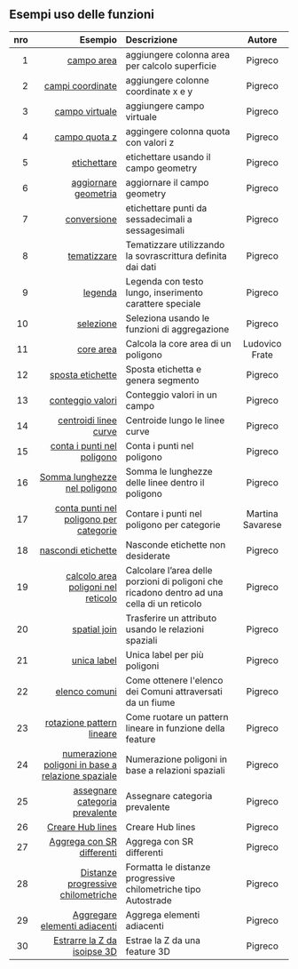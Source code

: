 ## Esempi uso delle funzioni

nro|Esempio|Descrizione|Autore
---:|------:|:----------|:------:
1|[campo area](./es/add_col_area.md)|aggiungere colonna area per calcolo superficie|Pigreco
2|[campi coordinate](./es/add_coord_xy.md)|aggiungere colonne coordinate x e y|Pigreco
3|[campo virtuale](./es/add_campo_virtuale.md)|aggiungere campo virtuale|Pigreco
4|[campo quota z](./es/add_col_z.md)|aggingere colonna quota con valori z|Pigreco
5|[etichettare](./es/etichette.md)|etichettare usando il campo geometry|Pigreco
6|[aggiornare geometria](./es/agg_geom.md)|aggiornare il campo geometry|Pigreco
7|[conversione](./es/conversione.md)|etichettare punti da sessadecimali a sessagesimali|Pigreco
8|[tematizzare](./es/tematizzare.md)|Tematizzare utilizzando la sovrascrittura definita dai dati|Pigreco
9|[legenda](./es/espressione_regolare.md)|Legenda con testo lungo, inserimento carattere speciale|Pigreco
10|[selezione](./es/select_with_aggregate.md)|Seleziona usando le funzioni di aggregazione|Pigreco
11|[core area](./es/core_area.md)|Calcola la core area di un poligono | Ludovico Frate
12|[sposta etichette](./es/sposta_etichetta_linea.md)|Sposta etichetta e genera segmento|Pigreco
13|[conteggio valori](./es/conteggio.md)|Conteggio valori in un campo|Pigreco
14|[centroidi linee curve](./es/centroid_linee.md)|Centroide lungo le linee curve|Pigreco
15|[conta i punti nel poligono](./es/conta_punti_in_poligono.md)|Conta i punti nel poligono|Pigreco
16|[Somma lunghezze nel poligono](./es/somma_lunghezze_nel_poligono.md)|Somma le lunghezze delle linee dentro il poligono|Pigreco
17|[conta punti nel poligono per categorie](./es/punti_in_poligoni_categorie.md)|Contare i punti nel poligono per categorie|Martina Savarese
18|[nascondi etichette](./es/nascondi_etichette.md)|Nasconde etichette non desiderate |Pigreco
19|[calcolo area poligoni nel reticolo](./es/calcolo_area_poligoni_reticolo.md)|Calcolare l’area delle porzioni di poligoni che ricadono dentro ad una cella di un reticolo|Pigreco
20|[spatial join](./es/spatial_join.md)|Trasferire un attributo usando le relazioni spaziali|Pigreco
21|[unica label](./es/unica_etichetta_più_poligoni.md)|Unica label per più poligoni|Pigreco
22|[elenco comuni](./es/elenco_comuni_attraversati_fiume.md)|Come ottenere l'elenco dei Comuni attraversati da un fiume|Pigreco
23|[rotazione pattern lineare](./es/rotazione_pattern.md)|Come ruotare un pattern lineare in funzione della feature|Pigreco
24|[numerazione poligoni in base a relazione spaziale](./es/numerazione_poligoni_rel_spaziale.md)|Numerazione poligoni in base a relazioni spaziali|Pigreco
25|[assegnare categoria prevalente](./es/assegnare_cat_prevalente.md)|Assegnare categoria prevalente|Pigreco
26|[Creare Hub lines](./es/hub_lines.md)|Creare Hub lines|Pigreco
27|[Aggrega con SR differenti](./es/aggregare_con_sr_differenti.md)|Aggrega con SR differenti|Pigreco
28|[Distanze progressive chilometriche](./es/distanze_progressive_chilometriche.md)|Formatta le distanze progressive chilometriche tipo Autostrade|Pigreco
29|[Aggregare elementi adiacenti](./es/aggregare_elementi_contigui.md)|Aggrega elementi adiacenti|Pigreco
30|[Estrarre la Z da isoipse 3D](./es/estrarre_Z_da_isoipse_3D.md)| Estrae la Z da una feature 3D|Pigreco
